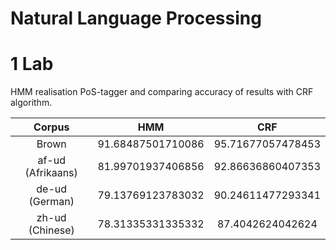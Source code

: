 # Natural Language Processing

# 1 Lab

HMM realisation PoS-tagger and comparing accuracy of results with CRF algorithm.

| Corpus            | HMM               | CRF               |
| :----------------:|:-----------------:|:-----------------:|
| Brown             | 91.68487501710086 | 95.71677057478453 |
| af-ud (Afrikaans) | 81.99701937406856 | 92.86636860407353 |
| de-ud (German)    | 79.13769123783032 | 90.24611477293341 |
| zh-ud (Chinese)	| 78.31335331335332 | 87.4042624042624  |